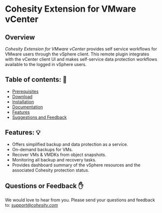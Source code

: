 Cohesity Extension for VMware vCenter
=================

## Overview

*Cohesity Extension for VMware vCenter* provides self service workflows for VMware users through the vSphere client. This remote plugin integrates with the vCenter client UI and makes self-service data protection workflows available to the logged in vSphere users.

## Table of contents: :scroll:

 - [Prerequisites](https://docs.cohesity.com/api/integrations/vsphere/requirements-and-prerequisites-vsphere.htm)
 - [Download](https://github.com/cohesity/cohesity-vc-plugin/releases)
 - [Installation](https://docs.cohesity.com/api/integrations/vsphere/install-vsphere.htm)
 - [Documentation](https://docs.cohesity.com/api/integrations/vsphere/concept-vsphere.htm)
 - [Features](#features)
 - [Suggestions and Feedback](#suggest)

## <a name="features"></a> Features: :bulb:
- Offers simplified backup and data protection as a service.
- On-demand backups for VMs.
- Recover VMs & VMDKs from object snapshots.
- Monitoring all backup and recovery tasks.
- Provides dashboard summary of the vSphere resources and the associated Cohesity protection status.

## <a name ="suggest"></a> Questions or Feedback :raised_hand:

We would love to hear from you. Please send your questions and feedback to: *support@cohesity.com*


